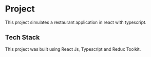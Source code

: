 # Project

This project simulates a restaurant application in react with typescript.

## Tech Stack

This project was built using React Js, Typescript and Redux Toolkit.
